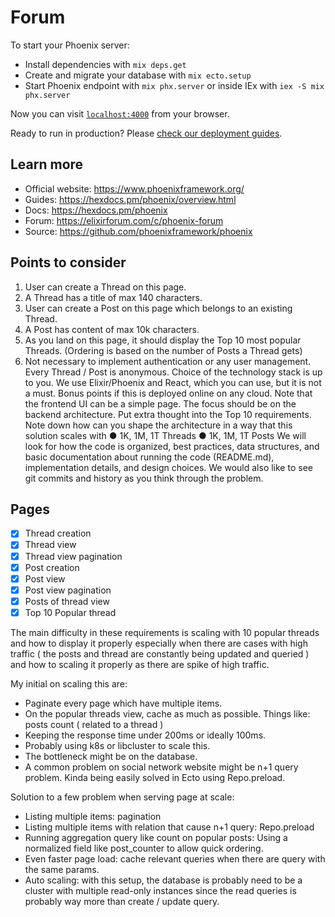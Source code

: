 # Forum

To start your Phoenix server:

  * Install dependencies with `mix deps.get`
  * Create and migrate your database with `mix ecto.setup`
  * Start Phoenix endpoint with `mix phx.server` or inside IEx with `iex -S mix phx.server`

Now you can visit [`localhost:4000`](http://localhost:4000) from your browser.

Ready to run in production? Please [check our deployment guides](https://hexdocs.pm/phoenix/deployment.html).

## Learn more

  * Official website: https://www.phoenixframework.org/
  * Guides: https://hexdocs.pm/phoenix/overview.html
  * Docs: https://hexdocs.pm/phoenix
  * Forum: https://elixirforum.com/c/phoenix-forum
  * Source: https://github.com/phoenixframework/phoenix

## Points to consider
  1. User can create a Thread on this page.
  2. A Thread has a title of max 140 characters.
  3. User can create a Post on this page which belongs to an existing Thread.
  4. A Post has content of max 10k characters.
  5. As you land on this page, it should display the Top 10 most popular Threads. (Ordering
  is based on the number of Posts a Thread gets)
  6. Not necessary to implement authentication or any user management. Every Thread / Post is anonymous.
Choice of the technology stack is up to you. We use Elixir/Phoenix and React, which you can use, but it is not a must. Bonus points if this is deployed online on any cloud. Note that the frontend UI can be a simple page. The focus should be on the backend architecture.
Put extra thought into the Top 10 requirements. Note down how can you shape the architecture in a way that this solution scales with
● 1K, 1M, 1T Threads
● 1K, 1M, 1T Posts
We will look for how the code is organized, best practices, data structures, and basic documentation about running the code (README.md), implementation details, and design choices. We would also like to see git commits and history as you think through the problem.

## Pages
- [x] Thread creation
- [x] Thread view
- [x] Thread view pagination
- [x] Post creation
- [x] Post view
- [x] Post view pagination
- [x] Posts of thread view
- [x] Top 10 Popular thread

The main difficulty in these requirements is scaling with 10 popular threads and how to display it properly especially when there are cases with high traffic ( the posts and thread are constantly being updated and queried ) and how to scaling it properly as there are spike of high traffic.

My initial on scaling this are:
- Paginate every page which have multiple items.
- On the popular threads view, cache as much as possible. Things like: posts count ( related to a thread )
- Keeping the response time under 200ms or ideally 100ms.
- Probably using k8s or libcluster to scale this.
- The bottleneck might be on the database.
- A common problem on social network website might be n+1 query problem. Kinda being easily solved in Ecto using Repo.preload.

Solution to a few problem when serving page at scale:
- Listing multiple items: pagination
- Listing multiple items with relation that cause n+1 query: Repo.preload
- Running aggregation query like count on popular posts: Using a normalized field like post_counter to allow quick ordering.
- Even faster page load: cache relevant queries when there are query with the same params.
- Auto scaling: with this setup, the database is probably need to be a cluster with multiple read-only instances since the read queries is probably way more than create / update query.

